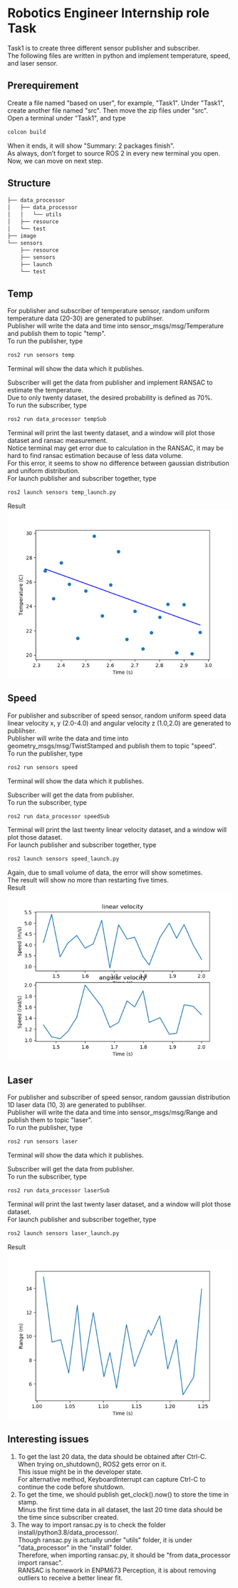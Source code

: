 # Robotics Engineer Internship role Task
Task1 is to create three different sensor publisher and subscriber.  
The following files are written in python and implement temperature, speed, and laser sensor.  

## Prerequirement
Create a file named "based on user", for example, "Task1". Under "Task1", create another file named "src". Then move the zip files under "src".   
Open a terminal under "Task1", and type  
```bash
colcon build
```
When it ends, it will show "Summary: 2 packages finish".   
As always, don’t forget to source ROS 2 in every new terminal you open.   
Now, we can move on next step.  

## Structure
```
├── data_processor
│   ├── data_processor
│   │   └── utils
│   ├── resource
│   └── test
├── image
└── sensors
    ├── resource
    ├── sensors
    ├── launch
    └── test
```

## Temp
For publisher and subscriber of temperature sensor, random uniform temperature data (20-30) are generated to publihser.  
Publisher will write the data and time into sensor_msgs/msg/Temperature and publish them to topic "temp".  
To run the publisher, type  
```bash
ros2 run sensors temp
```
Terminal will show the data which it publishes.  

Subscriber will get the data from publisher and implement RANSAC to estimate the temperature.  
Due to only twenty dataset, the desired probability is defined as 70%.  
To run the subscriber, type  
```bash
ros2 run data_processor tempSub
```
Terminal will print the last twenty dataset, and a window will plot those dataset and ransac measurement.  
Notice terminal may get error due to calculation in the RANSAC, it may be hard to find ransac estimation because of less data volume.  
For this error, it seems to show no difference between gaussian distribution and uniform distribution.  
For launch publisher and subscriber together, type  
```bash
ros2 launch sensors temp_launch.py
```
Result  
![](<image/Temperature_ransac.png>)  

## Speed 
For publisher and subscriber of speed sensor, random uniform speed data linear velocity x, y (2.0-4.0) and angular velocity z (1.0,2.0) are generated to publihser.  
Publisher will write the data and time into geometry_msgs/msg/TwistStamped and publish them to topic "speed".  
To run the publisher, type  
```bash
ros2 run sensors speed
```
Terminal will show the data which it publishes.  

Subscriber will get the data from publisher.  
To run the subscriber, type  
```bash
ros2 run data_processor speedSub
```
Terminal will print the last twenty linear velocity dataset, and a window will plot those dataset.  
For launch publisher and subscriber together, type  
```bash
ros2 launch sensors speed_launch.py
```
Again, due to small volume of data, the error will show sometimes.  
The result will show no more than restarting five times.  
Result  
![](<image/Speed.png>)  

## Laser
For publisher and subscriber of speed sensor, random gaussian distribution 1D laser data (10, 3) are generated to publihser.  
Publisher will write the data and time into sensor_msgs/msg/Range and publish them to topic "laser".  
To run the publisher, type  
```bash
ros2 run sensors laser
```
Terminal will show the data which it publishes.  

Subscriber will get the data from publisher.  
To run the subscriber, type  
```bash
ros2 run data_processor laserSub
```
Terminal will print the last twenty laser dataset, and a window will plot those dataset.  
For launch publisher and subscriber together, type  
```bash
ros2 launch sensors laser_launch.py
```
Result  
![](<image/Laser.png>)  

## Interesting issues
1. To get the last 20 data, the data should be obtained after Ctrl-C.  
   When trying on_shutdown(), ROS2 gets error on it.  
   This issue might be in the developer state.  
   For alternative method, KeyboardInterrupt can capture Ctrl-C to continue the code before shutdown.  
2. To get the time, we should publish get_clock().now() to store the time in stamp.  
   Minus the first time data in all dataset, the last 20 time data should be the time since subscriber created.  
3. The way to import ransac.py is to check the folder install/python3.8/data_processor/.  
   Though ransac.py is actually under "utils" folder, it is under "data_processor" in the "install" folder.  
   Therefore, when importing ransac.py, it should be "from data_processor import ransac".  
   RANSAC is homework in ENPM673 Perception, it is about removing outliers to receive a better linear fit.  
